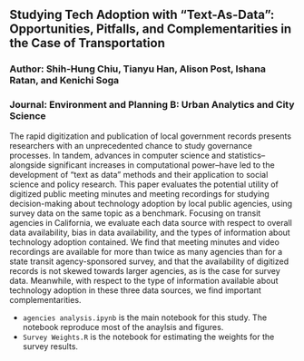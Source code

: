 ## Studying Tech Adoption with “Text-As-Data”: Opportunities, Pitfalls, and Complementarities in the Case of Transportation
### Author: Shih-Hung Chiu, Tianyu Han, Alison Post, Ishana Ratan, and Kenichi Soga
### Journal: Environment and Planning B: Urban Analytics and City Science

The rapid digitization and publication of local government records presents researchers with an unprecedented chance to study governance processes. In tandem, advances in computer science and statistics–alongside significant increases in computational power–have led to the development of “text as data” methods and their application to social science and policy research. This paper evaluates the potential utility of digitized public meeting minutes and meeting recordings for studying decision-making about technology adoption by local public agencies, using survey data on the same topic as a benchmark. Focusing on transit agencies in California, we evaluate each data source with respect to overall data availability, bias in data availability, and the types of information about technology adoption contained. We find that meeting minutes and video recordings are available for more than twice as many agencies than for a state transit agency-sponsored survey, and that the availability of digitized records is not skewed towards larger agencies, as is the case for survey data. Meanwhile, with respect to the type of information available about technology adoption in these three data sources, we find important complementarities.  

* ``agencies analysis.ipynb`` is the main notebook for this study. The notebook reproduce most of the anaylsis and figures. 
* ``Survey Weights.R`` is the notebook for estimating the weights for the survey results.
